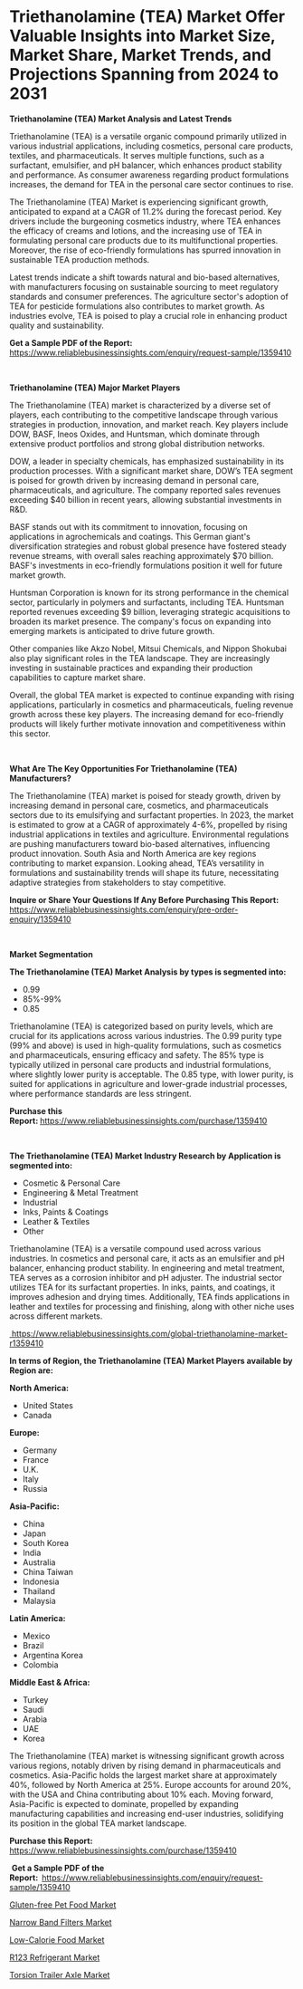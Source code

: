 <p><h1>Triethanolamine (TEA) Market Offer Valuable Insights into Market Size, Market Share, Market Trends, and Projections Spanning from 2024 to 2031</h1></p><p><strong>Triethanolamine (TEA) Market Analysis and Latest Trends</strong></p>
<p><p>Triethanolamine (TEA) is a versatile organic compound primarily utilized in various industrial applications, including cosmetics, personal care products, textiles, and pharmaceuticals. It serves multiple functions, such as a surfactant, emulsifier, and pH balancer, which enhances product stability and performance. As consumer awareness regarding product formulations increases, the demand for TEA in the personal care sector continues to rise.</p><p>The Triethanolamine (TEA) Market is experiencing significant growth, anticipated to expand at a CAGR of 11.2% during the forecast period. Key drivers include the burgeoning cosmetics industry, where TEA enhances the efficacy of creams and lotions, and the increasing use of TEA in formulating personal care products due to its multifunctional properties. Moreover, the rise of eco-friendly formulations has spurred innovation in sustainable TEA production methods.</p><p>Latest trends indicate a shift towards natural and bio-based alternatives, with manufacturers focusing on sustainable sourcing to meet regulatory standards and consumer preferences. The agriculture sector's adoption of TEA for pesticide formulations also contributes to market growth. As industries evolve, TEA is poised to play a crucial role in enhancing product quality and sustainability.</p></p>
<p><strong>Get a Sample PDF of the Report:&nbsp;</strong> <a href="https://www.reliablebusinessinsights.com/enquiry/request-sample/1359410?utm_campaign=1119&utm_medium=2&utm_source=Github&utm_content=ia&utm_term=05122024&utm_id=triethanolamine-tea">https://www.reliablebusinessinsights.com/enquiry/request-sample/1359410</a></p>
<p>&nbsp;</p>
<p><strong>Triethanolamine (TEA) Major Market Players</strong></p>
<p><p>The Triethanolamine (TEA) market is characterized by a diverse set of players, each contributing to the competitive landscape through various strategies in production, innovation, and market reach. Key players include DOW, BASF, Ineos Oxides, and Huntsman, which dominate through extensive product portfolios and strong global distribution networks.</p><p>DOW, a leader in specialty chemicals, has emphasized sustainability in its production processes. With a significant market share, DOW’s TEA segment is poised for growth driven by increasing demand in personal care, pharmaceuticals, and agriculture. The company reported sales revenues exceeding $40 billion in recent years, allowing substantial investments in R&D.</p><p>BASF stands out with its commitment to innovation, focusing on applications in agrochemicals and coatings. This German giant's diversification strategies and robust global presence have fostered steady revenue streams, with overall sales reaching approximately $70 billion. BASF's investments in eco-friendly formulations position it well for future market growth.</p><p>Huntsman Corporation is known for its strong performance in the chemical sector, particularly in polymers and surfactants, including TEA. Huntsman reported revenues exceeding $9 billion, leveraging strategic acquisitions to broaden its market presence. The company's focus on expanding into emerging markets is anticipated to drive future growth.</p><p>Other companies like Akzo Nobel, Mitsui Chemicals, and Nippon Shokubai also play significant roles in the TEA landscape. They are increasingly investing in sustainable practices and expanding their production capabilities to capture market share.</p><p>Overall, the global TEA market is expected to continue expanding with rising applications, particularly in cosmetics and pharmaceuticals, fueling revenue growth across these key players. The increasing demand for eco-friendly products will likely further motivate innovation and competitiveness within this sector.</p></p>
<p>&nbsp;</p>
<p><strong>What Are The Key Opportunities For Triethanolamine (TEA) Manufacturers?</strong></p>
<p><p>The Triethanolamine (TEA) market is poised for steady growth, driven by increasing demand in personal care, cosmetics, and pharmaceuticals sectors due to its emulsifying and surfactant properties. In 2023, the market is estimated to grow at a CAGR of approximately 4-6%, propelled by rising industrial applications in textiles and agriculture. Environmental regulations are pushing manufacturers toward bio-based alternatives, influencing product innovation. South Asia and North America are key regions contributing to market expansion. Looking ahead, TEA’s versatility in formulations and sustainability trends will shape its future, necessitating adaptive strategies from stakeholders to stay competitive.</p></p>
<p><strong>Inquire or Share Your Questions If Any Before Purchasing This Report:</strong> <a href="https://www.reliablebusinessinsights.com/enquiry/pre-order-enquiry/1359410?utm_campaign=1119&utm_medium=2&utm_source=Github&utm_content=ia&utm_term=05122024&utm_id=triethanolamine-tea">https://www.reliablebusinessinsights.com/enquiry/pre-order-enquiry/1359410</a></p>
<p>&nbsp;</p>
<p><strong>Market Segmentation</strong></p>
<p><strong>The Triethanolamine (TEA) Market Analysis by types is segmented into:</strong></p>
<p><ul><li>0.99</li><li>85%-99%</li><li>0.85</li></ul></p>
<p><p>Triethanolamine (TEA) is categorized based on purity levels, which are crucial for its applications across various industries. The 0.99 purity type (99% and above) is used in high-quality formulations, such as cosmetics and pharmaceuticals, ensuring efficacy and safety. The 85% type is typically utilized in personal care products and industrial formulations, where slightly lower purity is acceptable. The 0.85 type, with lower purity, is suited for applications in agriculture and lower-grade industrial processes, where performance standards are less stringent.</p></p>
<p><strong>Purchase this Report:&nbsp;</strong><a href="https://www.reliablebusinessinsights.com/purchase/1359410?utm_campaign=1119&utm_medium=2&utm_source=Github&utm_content=ia&utm_term=05122024&utm_id=triethanolamine-tea">https://www.reliablebusinessinsights.com/purchase/1359410</a></p>
<p>&nbsp;</p>
<p><strong>The Triethanolamine (TEA) Market Industry Research by Application is segmented into:</strong></p>
<p><ul><li>Cosmetic & Personal Care</li><li>Engineering & Metal Treatment</li><li>Industrial</li><li>Inks, Paints & Coatings</li><li>Leather & Textiles</li><li>Other</li></ul></p>
<p><p>Triethanolamine (TEA) is a versatile compound used across various industries. In cosmetics and personal care, it acts as an emulsifier and pH balancer, enhancing product stability. In engineering and metal treatment, TEA serves as a corrosion inhibitor and pH adjuster. The industrial sector utilizes TEA for its surfactant properties. In inks, paints, and coatings, it improves adhesion and drying times. Additionally, TEA finds applications in leather and textiles for processing and finishing, along with other niche uses across different markets.</p></p>
<p><a href="https://www.reliablebusinessinsights.com/global-triethanolamine-market-r1359410?utm_campaign=1119&utm_medium=2&utm_source=Github&utm_content=ia&utm_term=05122024&utm_id=triethanolamine-tea">&nbsp;https://www.reliablebusinessinsights.com/global-triethanolamine-market-r1359410</a></p>
<p><strong>In terms of Region, the Triethanolamine (TEA) Market Players available by Region are:</strong></p>
<p>
    <p> <strong> North America: </strong>
        <ul>
            <li>United States</li>
            <li>Canada</li>
        </ul>
        </p> 
    <p> <strong> Europe: </strong>
        <ul>
            <li>Germany</li>
            <li>France</li>
            <li>U.K.</li>
            <li>Italy</li>
            <li>Russia</li>
        </ul>
        </p> 
    <p> <strong> Asia-Pacific: </strong>
        <ul>
            <li>China</li>
            <li>Japan</li>
            <li>South Korea</li>
            <li>India</li>
            <li>Australia</li>
            <li>China Taiwan</li>
            <li>Indonesia</li>
            <li>Thailand</li>
            <li>Malaysia</li>
        </ul>
        </p> 
    <p> <strong> Latin America: </strong>
        <ul>
            <li>Mexico</li>
            <li>Brazil</li>
            <li>Argentina Korea</li>
            <li>Colombia</li>
        </ul>
        </p> 
    <p> <strong> Middle East & Africa: </strong>
        <ul>
            <li>Turkey</li>
            <li>Saudi</li>
            <li>Arabia</li>
            <li>UAE</li>
            <li>Korea</li>
        </ul>
    </p>
    </p>
<p><p>The Triethanolamine (TEA) market is witnessing significant growth across various regions, notably driven by rising demand in pharmaceuticals and cosmetics. Asia-Pacific holds the largest market share at approximately 40%, followed by North America at 25%. Europe accounts for around 20%, with the USA and China contributing about 10% each. Moving forward, Asia-Pacific is expected to dominate, propelled by expanding manufacturing capabilities and increasing end-user industries, solidifying its position in the global TEA market landscape.</p></p>
<p><strong>Purchase this Report: </strong><a href="https://www.reliablebusinessinsights.com/purchase/1359410?utm_campaign=1119&utm_medium=2&utm_source=Github&utm_content=ia&utm_term=05122024&utm_id=triethanolamine-tea">https://www.reliablebusinessinsights.com/purchase/1359410</a></p>
<p>&nbsp;<strong>Get a Sample PDF of the Report:&nbsp;&nbsp;</strong><a href="https://www.reliablebusinessinsights.com/enquiry/request-sample/1359410?utm_campaign=1119&utm_medium=2&utm_source=Github&utm_content=ia&utm_term=05122024&utm_id=triethanolamine-tea">https://www.reliablebusinessinsights.com/enquiry/request-sample/1359410</a></p>
<p><strong></strong></p>
<p><p><a href="https://github.com/gerdabatiskzv9/Market-Research-Report-List-1/blob/main/gluten-free-pet-food-market.md?utm_campaign=1119&utm_medium=2&utm_source=Github&utm_content=ia&utm_term=05122024&utm_id=triethanolamine-tea">Gluten-free Pet Food Market</a></p><p><a href="https://www.linkedin.com/pulse/growth-segmentation-61-cagr-forecast-narrow-band-filters-uqzef?utm_campaign=1119&utm_medium=2&utm_source=Github&utm_content=ia&utm_term=05122024&utm_id=triethanolamine-tea">Narrow Band Filters Market</a></p><p><a href="https://github.com/JakirUddin651/Market-Research-Report-List-1/blob/main/low-calorie-food-market.md?utm_campaign=1119&utm_medium=2&utm_source=Github&utm_content=ia&utm_term=05122024&utm_id=triethanolamine-tea">Low-Calorie Food Market</a></p><p><a href="https://www.linkedin.com/pulse/forecast-r123-refrigerant-market-from-2024-2031-rapid-growth-vhcme?utm_campaign=1119&utm_medium=2&utm_source=Github&utm_content=ia&utm_term=05122024&utm_id=triethanolamine-tea">R123 Refrigerant Market</a></p><p><a href="https://issuu.com/reportprime-2/docs/torsion-trailer-axle-market-size-2030.pptx?utm_campaign=1119&utm_medium=2&utm_source=Github&utm_content=ia&utm_term=05122024&utm_id=triethanolamine-tea">Torsion Trailer Axle Market</a></p></p>